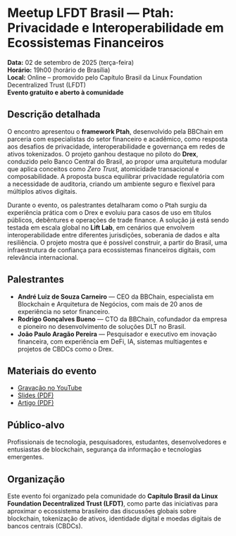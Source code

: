 # Meetup LFDT Brasil — Ptah: Privacidade e Interoperabilidade em Ecossistemas Financeiros

**Data:** 02 de setembro de 2025 (terça-feira)  
**Horário:** 19h00 (horário de Brasília)  
**Local:** Online – promovido pelo Capítulo Brasil da Linux Foundation Decentralized Trust (LFDT)  
**Evento gratuito e aberto à comunidade**

## Descrição detalhada
O encontro apresentou o **framework Ptah**, desenvolvido pela BBChain em parceria com especialistas do setor financeiro e acadêmico, como resposta aos desafios de privacidade, interoperabilidade e governança em redes de ativos tokenizados. O projeto ganhou destaque no piloto do **Drex**, conduzido pelo Banco Central do Brasil, ao propor uma arquitetura modular que aplica conceitos como *Zero Trust*, atomicidade transacional e composabilidade. A proposta busca equilibrar privacidade regulatória com a necessidade de auditoria, criando um ambiente seguro e flexível para múltiplos ativos digitais.

Durante o evento, os palestrantes detalharam como o Ptah surgiu da experiência prática com o Drex e evoluiu para casos de uso em títulos públicos, debêntures e operações de trade finance. A solução já está sendo testada em escala global no **Lift Lab**, em cenários que envolvem interoperabilidade entre diferentes jurisdições, soberania de dados e alta resiliência. O projeto mostra que é possível construir, a partir do Brasil, uma infraestrutura de confiança para ecossistemas financeiros digitais, com relevância internacional.

## Palestrantes
- **André Luiz de Souza Carneiro** — CEO da BBChain, especialista em Blockchain e Arquitetura de Negócios, com mais de 20 anos de experiência no setor financeiro.  
- **Rodrigo Gonçalves Bueno** — CTO da BBChain, cofundador da empresa e pioneiro no desenvolvimento de soluções DLT no Brasil.  
- **João Paulo Aragão Pereira** — Pesquisador e executivo em inovação financeira, com experiência em DeFi, IA, sistemas multiagentes e projetos de CBDCs como o Drex.  

## Materiais do evento
- [Gravação no YouTube](https://www.youtube.com/live/JuVM0tLGdSY)  
- [Slides (PDF)](./slides.pdf)  
- [Artigo (PDF)](./RTMN_BBCHAIN_JOAO_FOR_DREX-final-final.pdf)  

## Público-alvo
Profissionais de tecnologia, pesquisadores, estudantes, desenvolvedores e entusiastas de blockchain, segurança da informação e tecnologias emergentes.  

## Organização
Este evento foi organizado pela comunidade do **Capítulo Brasil da Linux Foundation Decentralized Trust (LFDT)**, como parte das iniciativas para aproximar o ecossistema brasileiro das discussões globais sobre blockchain, tokenização de ativos, identidade digital e moedas digitais de bancos centrais (CBDCs).
